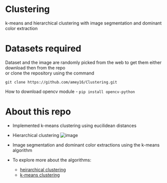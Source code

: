# Clustering
k-means and hierarchical clustering with image segmentation and dominant color extraction

# Datasets required 
Dataset and the image are randomly picked from the web to get them either download then from the repo <br/>
or clone the repository using the command
```
git clone https://github.com/amey16/Clustering.git
```

How to download opencv module -
``` pip install opencv-python ```
# About this repo
- Implemented k-means clustering using eucilidean distances 
- Hierarchical clustering 
![image](https://user-images.githubusercontent.com/51751926/123516795-8bf13000-d6bb-11eb-9bfd-02a89febf247.png)

- Image segmentation and dominant color extractions using the k-means algorithm

- To explore more about the algorithms: 
    - [heirarchical clustering]( https://www.mygreatlearning.com/blog/hierarchical-clustering ) <br/>
    - [k-means clustering](https://towardsdatascience.com/understanding-k-means-clustering-in-machine-learning-6a6e67336aa1)
